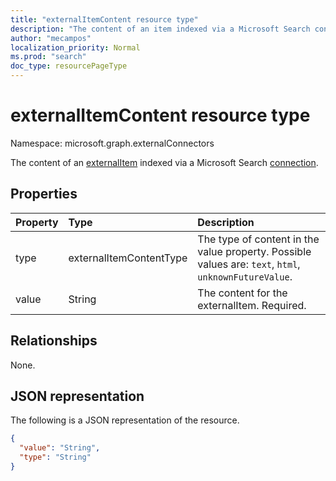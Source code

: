 ```yaml
---
title: "externalItemContent resource type"
description: "The content of an item indexed via a Microsoft Search connection."
author: "mecampos"
localization_priority: Normal
ms.prod: "search"
doc_type: resourcePageType
---
```


# externalItemContent resource type

Namespace: microsoft.graph.externalConnectors

The content of an [externalItem](externalconnectors-externalitem.md) indexed via a Microsoft Search [connection](externalconnectors-externalconnection.md).

## Properties
|Property|Type|Description|
|:---|:---|:---|
|type|externalItemContentType|The type of content in the value property. Possible values are: `text`, `html`, `unknownFutureValue`.|
|value|String|The content for the externalItem. Required.|

## Relationships
None.

## JSON representation
The following is a JSON representation of the resource.
<!-- {
  "blockType": "resource",
  "@odata.type": "microsoft.graph.externalConnectors.externalItemContent"
}
-->
``` json
{
  "value": "String",
  "type": "String"
}
```

